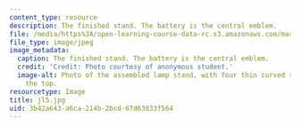 ```yaml
---
content_type: resource
description: The finished stand. The battery is the central emblem.
file: /media/https%3A/open-learning-course-data-rc.s3.amazonaws.com/mas-962-special-topics-new-textiles-spring-2010/3b42a643a6ca214b2bcd67d63833f564_jl5.jpg
file_type: image/jpeg
image_metadata:
  caption: The finished stand. The battery is the central emblem.
  credit: 'Credit: Photo courtesy of anonymous student.'
  image-alt: Photo of the assembled lamp stand, with four thin curved supports on
    the top.
resourcetype: Image
title: jl5.jpg
uid: 3b42a643-a6ca-214b-2bcd-67d63833f564
---
```

